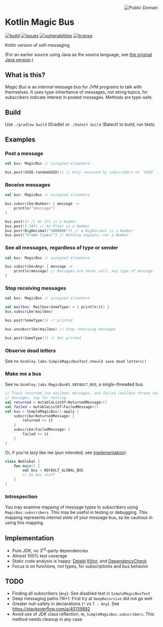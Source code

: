<a href="LICENSE.md">
<img src="https://unlicense.org/pd-icon.png" alt="Public Domain" align="right"/>
</a>

# Kotlin Magic Bus

[![build](https://github.com/binkley/kotlin-magic-bus/workflows/build/badge.svg)](https://github.com/binkley/kotlin-magic-bus/actions)
[![issues](https://img.shields.io/github/issues/binkley/kotlin-magic-bus.svg)](https://github.com/binkley/kotlin-magic-bus/issues/)
[![vulnerabilities](https://snyk.io/test/github/binkley/kotlin-magic-bus/badge.svg)](https://snyk.io/test/github/binkley/kotlin-magic-bus)
[![license](https://img.shields.io/badge/license-Public%20Domain-blue.svg)](http://unlicense.org/)

Kotlin version of self-messaging

(For an earlier source using Java as the source language, see
[the original Java version](https://github.com/binkley/magic-bus).)

## What is this?

_Magic Bus_ is an _internal_ message bus for JVM programs to talk with
themselves. It uses type-inheritance of messages, not string topics, for
subscribers indicate interest in posted messages. Methods are type-safe.

## Build

Use `./gradlew build` (Gradle) or `./batect build` (Batect) to build, run
tests.

## Examples

### Post a message

```kotlin
val bus: MagicBus // assigned elsewhere

bus.post(UUID.randomUUID()) // Only received by subscribers of `UUID` JVM type
```

### Receive messages

```kotlin
val bus: MagicBus // assigned elsewhere

bus.subscribe<Number> { message ->
    println("$message")
}

bus.post(1) // An Int is a Number
bus.post(3.14f) // An Float is a Number
bus.post(BigDecimal("1000000")) // A BigDecimal is a Number
bus.post("Frodo lives!") // Nothing happens: not a Number
```

### See all messages, regardless of type or sender

```kotlin
val bus: MagicBus // assigned elsewhere

bus.subscribe<Any> { message ->
    println(message) // Messages are never null; any type of message
}
```

### Stop receiving messages

```kotlin
val bus: MagicBus // assigned elsewhere

val mailbox: Mailbox<SomeType> = { println(it) }
bus.subscribe(mailbox)

bus.post(SomeType()) // printed

bus.unsubscribe(mailbox) // Stop receiving messages

bus.post(SomeType()) // Not printed
```

### Observe dead letters

See `hm.binkley.labs.SimpleMagicBusTest.should save dead letters()`

### Make me a bus

See `hm.binkley.labs.MagicBusKt.DEFAULT_BUS`, a single-threaded bus.

```kotlin
// Track returned (no mailbox) messages, and failed (mailbox throws exception)
// messages, say for testing
val returned = mutableListOf<ReturnedMessage>()
val failed = mutableListOf<FailedMessage>()
val bus = SimpleMagicBus().apply {
    subscribe<ReturnedMessage> {
        returned += it
    }
    subscribe<FailedMessage> {
        failed += it
    }
}
```

Or, if you're _lazy_ like me (pun intended; see
[implementation](src/main/kotlin/hm/binkley/labs/MagicBus.kt)):

```kotlin
class BeGlobal {
    fun main() {
        val bus = DEFAULT_GLOBAL_BUS
        // Do bus stuff
    }
}
```

### Introspection

You may examine mapping of message types to subscribers using
`MagicBus.subscribers`.  This may be useful in testing or debugging.  This 
mapping represents _internal state_ of your message bus, so be cautious in 
using this mapping.

## Implementation

* Pure JDK, no 3<sup>rd</sup>-party dependencies
* _Almost_ 100% test coverage
* Static code analysis is happy: [Detekt](https://detekt.github.io/detekt/)
  [Ktlint](https://ktlint.github.io/), 
  and [DependencyCheck](https://owasp.org/www-project-dependency-check/)
* Focus is on functions, not types, for subscriptions and bus behavior

## TODO

* Finding all subscribers (`Any`). See disabled test in `SimpleMagicBusTest`
* Deep messaging paths (1K+): First try at `DeepRecursive` did not go well
* Greater null-safety in declarations (`*` vs `T : Any`).
  See https://stackoverflow.com/a/40139892
* Avoid use of JDK class reflection, ie, `SimpleMagicBus.subscribers`. This
  method needs cleanup in any case
